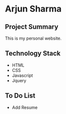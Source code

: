 # Arjun Sharma


## Project Summary

This is my personal website.

## Technology Stack

* HTML
* CSS
* Javascript
* Jquery

## To Do List

* Add Resume

